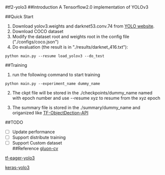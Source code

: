 #tf2-yolo3 
##Introduction
A Tensorflow2.0 implementation of YOLOv3

##Quick Start 
1. Download yolov3.weights and darknet53.conv.74 from [YOLO website](http://pjreddie.com/darknet/yolo/).
2. Download COCO dataset
3. Modify the dataset root and weights root in the config file ("./configs/coco.json")
4. Do evaluation (the result is in "./results/darknet_416.txt"):
```
python main.py --resume load_yolov3 --do_test
```

##Training
1. run the following command to start training
```
python main.py --experiment_name dummy_name
```


2. The ckpt file will be stored in the ./checkpoints/dummy_name named with epoch number and use --resume xyz to resume from the xyz epoch

3. The summary file is stored in the  ./summary/dummy_name and origanized like [TF-ObjectDection-API](https://github.com/tensorflow/models/tree/master/research/object_detection)



##TODO
-[ ] Update performance
-[ ] Support distribute training
-[ ] Support Custom dataset  
##Reference
[gluon-cv](https://github.com/dmlc/gluon-cv)

[tf-eager-yolo3](https://github.com/penny4860/tf-eager-yolo3)

[keras-yolo3](https://github.com/qqwweee/keras-yolo3)